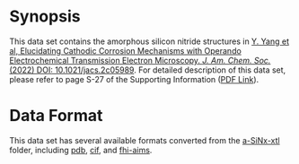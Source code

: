 # Synopsis
This data set contains the amorphous silicon nitride structures in
[Y. Yang et al, Elucidating Cathodic Corrosion Mechanisms with Operando Electrochemical Transmission Electron Microscopy. <em>J. Am. Chem. Soc.</em> (2022) DOI: 10.1021/jacs.2c05989](https://pubs.acs.org/doi/10.1021/jacs.2c05989).
For detailed description of this data set, please refer to page S-27 of the Supporting Information ([PDF Link](https://pubs.acs.org/doi/suppl/10.1021/jacs.2c05989/suppl_file/ja2c05989_si_002.pdf)).

# Data Format
This data set has several available formats converted from the [a-SiNx-xtl](https://github.com/robdistasio/amorphous-silicon-nitride/tree/main/a-SiNx-xtl) folder,
including [pdb](https://github.com/robdistasio/amorphous-silicon-nitride/tree/main/a-SiNx-pdb),
[cif](https://github.com/robdistasio/amorphous-silicon-nitride/tree/main/a-SiNx-cif), and
[fhi-aims](https://github.com/robdistasio/amorphous-silicon-nitride/tree/main/a-SiNx-aims).
